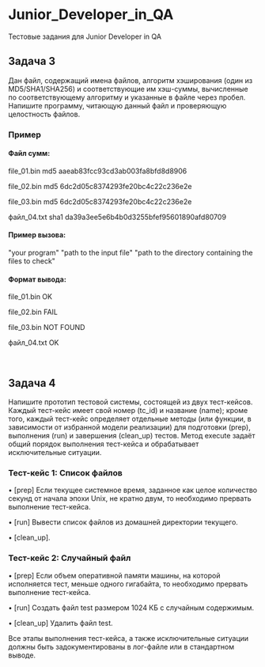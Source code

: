 # Junior_Developer_in_QA
Тестовые задания для Junior Developer in QA


## Задача 3

Дан файл, содержащий имена файлов, алгоритм хэширования (один из MD5/SHA1/SHA256) и соответствующие им хэш-суммы, вычисленные по соответствующему алгоритму и указанные в файле через пробел. Напишите программу, читающую данный файл и проверяющую целостность файлов.


### Пример


#### Файл сумм:

file_01.bin md5 aaeab83fcc93cd3ab003fa8bfd8d8906

file_02.bin md5 6dc2d05c8374293fe20bc4c22c236e2e

file_03.bin md5 6dc2d05c8374293fe20bc4c22c236e2e

файл_04.txt sha1 da39a3ee5e6b4b0d3255bfef95601890afd80709


#### Пример вызова:  
"your program" "path to the input file" "path to the directory containing the files to check"
  
  
#### Формат вывода:

file_01.bin OK

file_02.bin FAIL

file_03.bin NOT FOUND

файл_04.txt OK

 
## Задача 4

Напишите прототип тестовой системы, состоящей из двух тест-кейсов.
Каждый тест-кейс имеет свой номер (tc_id) и название (name); кроме того, каждый тест-кейс определяет отдельные методы (или функции, в зависимости от избранной модели реализации) для подготовки (prep), выполнения (run) и завершения (clean_up) тестов. Метод execute задаёт общий порядок выполнения тест-кейса и обрабатывает исключительные ситуации.

### Тест-кейс 1: Список файлов
•	[prep] Если текущее системное время, заданное как целое количество секунд от начала эпохи Unix, не кратно двум, то необходимо прервать выполнение тест-кейса.

•	[run] Вывести список файлов из домашней директории текущего.

•	[clean_up].

### Тест-кейс 2: Случайный файл
•	[prep] Если объем оперативной памяти машины, на которой исполняется тест, меньше одного гигабайта, то необходимо прервать выполнение тест-кейса.

•	[run] Создать файл test размером 1024 КБ с случайным содержимым.

•	[clean_up] Удалить файл test.

Все этапы выполнения тест-кейса, а также исключительные ситуации должны быть задокументированы в лог-файле или в стандартном выводе.
